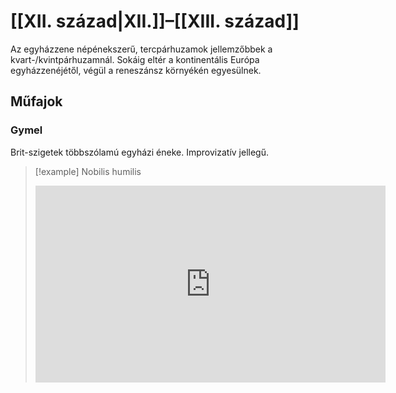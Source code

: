 # [[XII. század|XII.]]–[[XIII. század]]
Az egyházzene népénekszerű, tercpárhuzamok jellemzőbbek a kvart-/kvintpárhuzamnál. Sokáig eltér a kontinentális Európa egyházzenéjétől, végül a reneszánsz környékén egyesülnek.
## Műfajok
### Gymel
Brit-szigetek többszólamú egyházi éneke. Improvizatív jellegű.
>[!example] Nobilis humilis
><iframe width="560" height="315" src="https://www.youtube-nocookie.com/embed/dvPTzEXfVhQ?si=6zkZ55Ax-LUyfoOs" title="YouTube video player" frameborder="0" allow="accelerometer; autoplay; clipboard-write; encrypted-media; gyroscope; picture-in-picture; web-share" allowfullscreen></iframe>



